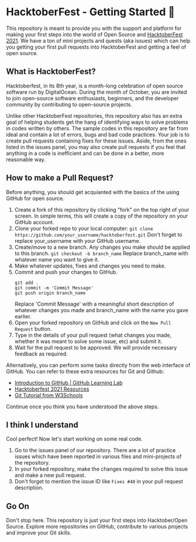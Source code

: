 # HacktoberFest - Getting Started 🎃
This repository is meant to provide you with the support and platform for making your first steps into the world of Open Source and [HacktoberFest 2021](https://hacktoberfest.digitalocean.com/).
We have a ton of mini projects and quests (aka issues) which can help you getting your first pull requests into HacktoberFest and getting a feel of open source.

## What is HacktoberFest?
Hacktoberfest, in its 8th year, is a month-long celebration of open source software run by DigitalOcean. During the month of October, you are invited to join open-source software enthusiasts, beginners, and the developer community by contributing to open-source projects.

Unlike other HacktoberFest repositories, this repository also has an extra goal of helping students get the hang of identifying ways to solve problems in codes written by others. The sample codes in this repository are far from ideal and contain a lot of errors, bugs and bad code practices. Your job is to create pull requests containing fixes for these issues. Aside, from the ones listed in the issues panel, you may also create pull requests if you feel that anything in a code is inefficient and can be done in a better, more reasonable way.

## How to make a Pull Request?
Before anything, you should get acquianted with the basics of the using GitHub for open source.

 1. Create a fork of this repository by clicking "fork" on the top right of your screen. In simple terms, this will create a copy of the repository on your GitHub account.
 2. Clone your forked repo to your local computer:
 ```git clone https://github.com/your_username/hacktoberfest.git```
 Don't forget to replace your_username with your GitHub username.
 3. Create/move to a new branch. Any changes you make should be applied to this branch.
 ```git checkout -b branch_name```
 Replace branch_name with whatever name you want to give it.
 4. Make whatever updates, fixes and changes you need to make.
 5. Commit and push your changes to GitHub.
	 ```
	git add .
	git commit -m 'Commit Message'
	git push origin branch_name
	```
	Replace 'Commit Message' with a meaningful short description of whatever changes you made and branch_name with the name you gave earlier.
6. Open your forked repository on GitHub and click on the `New Pull Request` button.
7. Type in the details of your pull request (what changes you made, whether it was meant to solve some issue, etc) and submit it.
8. Wait for the pull request to be approved. We will provide necessary feedback as required.

Alternatively, you can perform some tasks directly from the web interface of GitHub.
You can refer to these extra resources for Git and Github:

 - [Introduction to GitHub | GitHub Learning Lab](https://lab.github.com/githubtraining/introduction-to-github)
 - [Hacktoberfest 2021 Resources](https://hacktoberfest.digitalocean.com/resources)
 - [Git Tutorial from W3Schools](https://www.w3schools.com/git/)

Continue once you think you have understood the above steps.

## I think I understand
Cool perfect!
Now let's start working on some real code. 
1. Go to the issues panel of our repository. There are a lot of practice issues which have been reported in various files and mini-projects of the repository.
2. In your forked repository, make the changes required to solve this issue and make  a new pull request. 
3. Don't forget to mention the issue ID like `Fixes #40` in your pull request description.	

## Go On
Don't stop here. This repository is just your first steps into Hacktober/Open Source. Explore more repositories on GitHub, contribute to various projects and improve your Git skills. 

